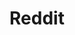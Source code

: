 ---
thumbnail: https://via.placeholder.com/256x144
icon: fa-reddit
title: Reddit
description: Posts about projects and some project-related discussions...
link: https://reddit.com
---